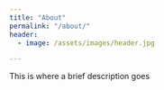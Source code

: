 ```yaml
---
title: "About"
permalink: "/about/"
header:
  - image: /assets/images/header.jpg

---
```


This is where a brief description goes
